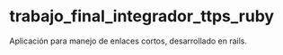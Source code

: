 # trabajo_final_integrador_ttps_ruby
Aplicación para manejo de enlaces cortos, desarrollado en rails.
